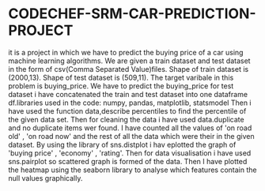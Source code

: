 # CODECHEF-SRM-CAR-PREDICTION-PROJECT
it is a project in which we have to predict the buying price of a car using machine learning algorithms.
We are given a train dataset and test dataset in the form of csv(Comma Separated Value)files.
Shape of train dataset is (2000,13).
Shape of test dataset is (509,11).
The target varibale in this problem is buying_price.
We have to predict the buying_price for test dataset
i have concatenated the train and test dataset into one dataframe df.libraries used in the code: numpy, pandas, matplotlib, statsmodel
Then i have used the function data,describe percentiles to find the percentile of the given data set.
Then for cleaning the data i have used data.duplicate and no duplicate items wer found.
I have counted all the values of 'on road old' , 'on road now' and the rest of all the data which were their in the given dataset.
By using the library of sns.distplot i hav eplotted the graph of 'buying price' , 'economy' , 'rating'.
Then for data visualisation i have used sns.pairplot so scattered graph is formed of the data.
Then I have plotted the heatmap using the seaborn library to analyse which features contain the null values graphically.
